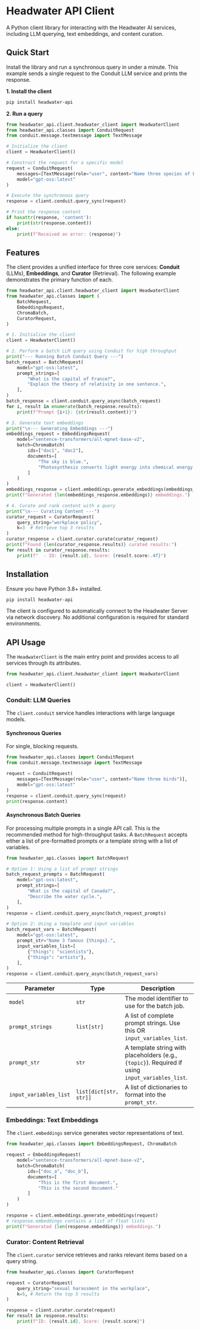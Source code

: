# Headwater API Client

A Python client library for interacting with the Headwater AI services, including LLM querying, text embeddings, and content curation.

## Quick Start

Install the library and run a synchronous query in under a minute. This example sends a single request to the Conduit LLM service and prints the response.

**1. Install the client**

```sh
pip install headwater-api
```

**2. Run a query**

```python
from headwater_api.client.headwater_client import HeadwaterClient
from headwater_api.classes import ConduitRequest
from conduit.message.textmessage import TextMessage

# Initialize the client
client = HeadwaterClient()

# Construct the request for a specific model
request = ConduitRequest(
    messages=[TextMessage(role="user", content="Name three species of birds native to North America.")],
    model="gpt-oss:latest"
)

# Execute the synchronous query
response = client.conduit.query_sync(request)

# Print the response content
if hasattr(response, 'content'):
    print(str(response.content))
else:
    print(f"Received an error: {response}")
```

## Features

The client provides a unified interface for three core services: **Conduit** (LLMs), **Embeddings**, and **Curator** (Retrieval). The following example demonstrates the primary function of each.

```python
from headwater_api.client.headwater_client import HeadwaterClient
from headwater_api.classes import (
    BatchRequest,
    EmbeddingsRequest,
    ChromaBatch,
    CuratorRequest,
)

# 1. Initialize the client
client = HeadwaterClient()

# 2. Perform a batch LLM query using Conduit for high throughput
print("--- Running Batch Conduit Query ---")
batch_request = BatchRequest(
    model="gpt-oss:latest",
    prompt_strings=[
        "What is the capital of France?",
        "Explain the theory of relativity in one sentence.",
    ],
)
batch_response = client.conduit.query_async(batch_request)
for i, result in enumerate(batch_response.results):
    print(f"Prompt {i+1}: {str(result.content)}")

# 3. Generate text embeddings
print("\n--- Generating Embeddings ---")
embeddings_request = EmbeddingsRequest(
    model="sentence-transformers/all-mpnet-base-v2",
    batch=ChromaBatch(
        ids=["doc1", "doc2"],
        documents=[
            "The sky is blue.",
            "Photosynthesis converts light energy into chemical energy."
        ]
    )
)
embeddings_response = client.embeddings.generate_embeddings(embeddings_request)
print(f"Generated {len(embeddings_response.embeddings)} embeddings.")

# 4. Curate and rank content with a query
print("\n--- Curating Content ---")
curator_request = CuratorRequest(
    query_string="workplace policy",
    k=3  # Retrieve top 3 results
)
curator_response = client.curator.curate(curator_request)
print(f"Found {len(curator_response.results)} curated results:")
for result in curator_response.results:
    print(f"  - ID: {result.id}, Score: {result.score:.4f}")
```

## Installation

Ensure you have Python 3.8+ installed.

```sh
pip install headwater-api
```

The client is configured to automatically connect to the Headwater Server via network discovery. No additional configuration is required for standard environments.

## API Usage

The `HeadwaterClient` is the main entry point and provides access to all services through its attributes.

```python
from headwater_api.client.headwater_client import HeadwaterClient

client = HeadwaterClient()
```

### Conduit: LLM Queries

The `client.conduit` service handles interactions with large language models.

#### Synchronous Queries
For single, blocking requests.

```python
from headwater_api.classes import ConduitRequest
from conduit.message.textmessage import TextMessage

request = ConduitRequest(
    messages=[TextMessage(role="user", content="Name three birds")],
    model="gpt-oss:latest"
)
response = client.conduit.query_sync(request)
print(response.content)
```

#### Asynchronous Batch Queries
For processing multiple prompts in a single API call. This is the recommended method for high-throughput tasks. A `BatchRequest` accepts either a list of pre-formatted prompts or a template string with a list of variables.

```python
from headwater_api.classes import BatchRequest

# Option 1: Using a list of prompt strings
batch_request_prompts = BatchRequest(
    model="gpt-oss:latest",
    prompt_strings=[
        "What is the capital of Canada?",
        "Describe the water cycle.",
    ],
)
response = client.conduit.query_async(batch_request_prompts)

# Option 2: Using a template and input variables
batch_request_vars = BatchRequest(
    model="gpt-oss:latest",
    prompt_str="Name 3 famous {things}.",
    input_variables_list=[
        {"things": "scientists"},
        {"things": "artists"},
    ],
)
response = client.conduit.query_async(batch_request_vars)
```

| Parameter              | Type                     | Description                                                                 |
| ---------------------- | ------------------------ | --------------------------------------------------------------------------- |
| `model`                | `str`                    | The model identifier to use for the batch job.                              |
| `prompt_strings`       | `list[str]`              | A list of complete prompt strings. Use this OR `input_variables_list`.      |
| `prompt_str`           | `str`                    | A template string with placeholders (e.g., `{topic}`). Required if using `input_variables_list`. |
| `input_variables_list` | `list[dict[str, str]]`   | A list of dictionaries to format into the `prompt_str`.                     |


### Embeddings: Text Embeddings

The `client.embeddings` service generates vector representations of text.

```python
from headwater_api.classes import EmbeddingsRequest, ChromaBatch

request = EmbeddingsRequest(
    model="sentence-transformers/all-mpnet-base-v2",
    batch=ChromaBatch(
        ids=["doc_a", "doc_b"],
        documents=[
            "This is the first document.",
            "This is the second document."
        ]
    )
)

response = client.embeddings.generate_embeddings(request)
# response.embeddings contains a list of float lists
print(f"Generated {len(response.embeddings)} embeddings.")
```

### Curator: Content Retrieval

The `client.curator` service retrieves and ranks relevant items based on a query string.

```python
from headwater_api.classes import CuratorRequest

request = CuratorRequest(
    query_string="sexual harassment in the workplace",
    k=5, # Return the top 5 results
)

response = client.curator.curate(request)
for result in response.results:
    print(f"ID: {result.id}, Score: {result.score}")
```

